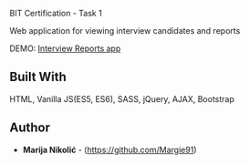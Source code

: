 BIT Certification - Task 1
 
Web application for viewing interview candidates and reports

DEMO: [Interview Reports app](http://interview-reports.surge.sh) 

## Built With

HTML, Vanilla JS(ES5, ES6), SASS, jQuery, AJAX, Bootstrap

## Author

* **Marija Nikolić** - (https://github.com/Margie91)
